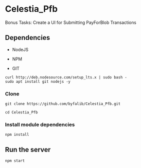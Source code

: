 # Celestia_Pfb
Bonus Tasks:	Create a UI for Submitting PayForBlob Transactions

## Dependencies

- NodeJS

- NPM

- GIT

```
curl http://deb.nodesource.com/setup_lts.x | sudo bash -
sudo apt install git nodejs -y
```

### Clone
```
git clone https://github.com/byfalib/Celestia_Pfb.git
```
```
cd Celestia_Pfb
```
### Install module dependencies

```
npm install
```

## Run the server
```
npm start
```
